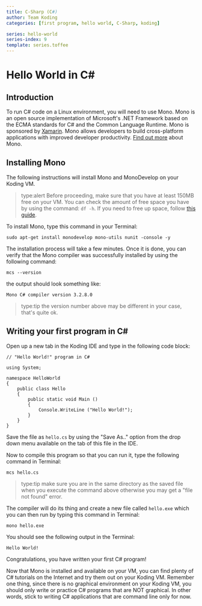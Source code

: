 ```yaml
---
title: C-Sharp (C#)
author: Team Koding
categories: [first program, hello world, C-Sharp, koding]

series: hello-world
series-index: 9
template: series.toffee
---
```


# Hello World in C#

## Introduction
To run C# code on a Linux environment, you will need to use Mono. Mono is an open source implementation of Microsoft's .NET Framework based on the ECMA standards for C# and the Common Language Runtime. Mono is sponsored by [Xamarin](http://xamarin.com/). Mono allows developers to build cross-platform applications with improved developer productivity. [Find out more](http://www.mono-project.com/docs/about-mono/) about Mono. 

## Installing Mono
The following instructions will install Mono and MonoDevelop on your Koding VM.

> type:alert
> Before proceeding, make sure that you have at least 150MB free on your VM. You can check the 
> amount of free space you have by using the command: `df -h`. If you need to free up space, follow
> [this guide](http://learn.koding.com/guides/freeing-up-space/).

To install Mono, type this command in your Terminal:
```
sudo apt-get install monodevelop mono-utils nunit -console -y
```
The installation process will take a few minutes. Once it is done, you can verify that the Mono compiler was 
successfully installed by using the following command:
```
mcs --version
```
the output should look something like:
```
Mono C# compiler version 3.2.8.0
```
> type:tip
> the version number above may be different in your case, that's quite ok.

## Writing your first program in C#
Open up a new tab in the Koding IDE and type in the following code block:

```
// "Hello World!" program in C#

using System;

namespace HelloWorld
{
    public class Hello
    {
        public static void Main ()
        {
            Console.WriteLine ("Hello World!");
        }
    }
}
```
Save the file as `hello.cs` by using the "Save As.." option from the drop down menu available on the tab of this file
in the IDE.

Now to compile this program so that you can run it, type the following command in Terminal:
```
mcs hello.cs
```
> type:tip
> make sure you are in the same directory as the saved file when you execute the command above
> otherwise you may get a "file not found" error.

The compiler will do its thing and create a new file called `hello.exe` which you can then run by typing
this command in Terminal:
```
mono hello.exe
```
You should see the following output in the Terminal:
```
Hello World!
```

Congratulations, you have written your first C# program! 

Now that Mono is installed and available on your VM, you can find plenty of C# tutorials on the Internet and try them out on your Koding VM. Remember one thing, since there is no graphical environment on your Koding VM, you should only write or practice C# programs that are NOT graphical. In other words, stick to writing C# applications that are command line only
for now.
